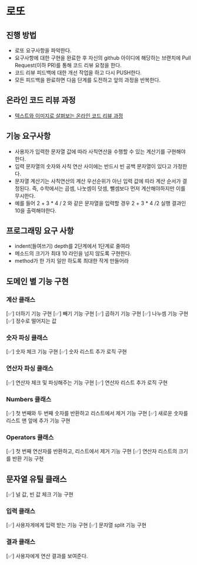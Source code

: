 # 로또
## 진행 방법
* 로또 요구사항을 파악한다.
* 요구사항에 대한 구현을 완료한 후 자신의 github 아이디에 해당하는 브랜치에 Pull Request(이하 PR)를 통해 코드 리뷰 요청을 한다.
* 코드 리뷰 피드백에 대한 개선 작업을 하고 다시 PUSH한다.
* 모든 피드백을 완료하면 다음 단계를 도전하고 앞의 과정을 반복한다.

## 온라인 코드 리뷰 과정
* [텍스트와 이미지로 살펴보는 온라인 코드 리뷰 과정](https://github.com/next-step/nextstep-docs/tree/master/codereview)

## 기능 요구사항
- 사용자가 입력한 문자열 값에 따라 사칙연산을 수행할 수 있는 계산기를 구현해야 한다.
- 입력 문자열의 숫자와 사칙 연산 사이에는 반드시 빈 공백 문자열이 있다고 가정한다.
- 문자열 계산기는 사칙연산의 계산 우선순위가 아닌 입력 값에 따라 계산 순서가 결정된다. 즉, 수학에서는 곱셈, 나눗셈이 덧셈, 뺄셈보다 먼저 계산해야하지만 이를 무시한다.
- 예를 들어 2 + 3 * 4 / 2 와 같은 문자열을 입력할 경우 2 + 3 * 4 /2 실행 결과인 10을 출력해야한다. 

## 프로그래밍 요구 사항
- indent(들여쓰기) depth를 2단계에서 1단계로 줄여라 
- 메소드의 크기가 최대 10 라인을 넘지 않도록 구현한다. 
- method가 한 가지 일만 하도록 최대한 작게 만들어라


## 도메인 별 기능 구현 

### 계산 클래스
[✅] 더하기 기능 구현
[✅] 빼기 기능 구현
[✅] 곱하기 기능 구현
[✅] 나누셈 기능 구현
[✅] 정수로 떨어지는 값

### 숫자 파싱 클래스
[✅] 숫자 체크 기능 구현
[✅] 숫자 리스트 추가 로직 구현

### 연산자 파싱 클래스
[✅] 연산자 체크 및 파싱해주는 기능 구현
[✅] 연산자 리스트 추가 로직 구현

### Numbers 클래스
[✅] 첫 번째와 두 번째 숫자를 반환하고 리스트에서 제거 기능 구현
[✅] 새로운 숫자를 리스트 맨 앞에 추가 기능 구현

### Operators 클래스
[✅] 첫 번째 연산자를 반환하고, 리스트에서 제거 기능 구현
[✅] 연산자 리스트의 크기를 반환 기능 구현

## 문자열 유틸 클래스
[✅] 널 값, 빈 값 체크 기능 구현

### 입력 클래스
[✅] 사용자게에게 입력 받는 기능 구현
[✅] 문자열 split 기능 구현

### 결과 클래스
[✅] 사용자에게 연산 결과를 보여준다.